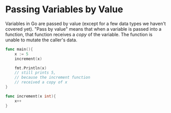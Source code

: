 # Passing Variables by Value

Variables in Go are passed by value (except for a few data types we haven't covered yet). "Pass by value" means that when a variable is passed into a function, that function receives a *copy* of the variable. The function is unable to mutate the caller's data.

```go
func main(){
    x := 5
    increment(x)

    fmt.Println(x)
    // still prints 5,
    // because the increment function
    // received a copy of x
}

func increment(x int){
    x++
}
```
